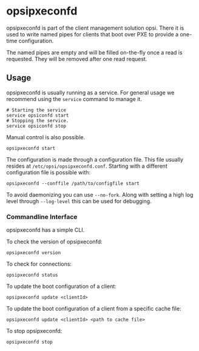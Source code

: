 # opsipxeconfd

opsipxeconfd is part of the client management solution opsi.
There it is used to write named pipes for clients that boot over PXE to provide a one-time configuration.

The named pipes are empty and will be filled on-the-fly once a read is requested. They will be removed after one read request.

## Usage

opsipxeconfd is usually running as a service.
For general usage we recommend using the `service` command to manage it.

    # Starting the service
    service opsiconfd start
    # Stopping the service.
    service opsiconfd stop

Manual control is also possible.

    opsipxeconfd start

The configuration is made through a configuration file. This file usually resides at `/etc/opsi/opsipxeconfd.conf`. Starting with a different configuration file is possible with:

    opsipxeconfd --conffile /path/to/configfile start

To avoid daemonizing you can use `--no-fork`. Along with setting a high log level through `--log-level` this can be used for debugging.

### Commandline Interface

opsipxeconfd has a simple CLI.

To check the version of opsipxeconfd:

    opsipxeconfd version

To check for connections:

    opsipxeconfd status

To update the boot configuration of a client:

    opsipxeconfd update <clientId>

To update the boot configuration of a client from a specific cache file:

	opsipxeconfd update <clientId> <path to cache file>

To stop opsipxeconfd:

    opsipxeconfd stop
